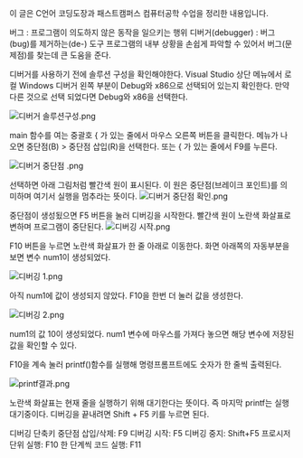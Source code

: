 이 글은 C언어 코딩도장과 패스트캠퍼스 컴퓨터공학 수업을 정리한 내용입니다.

버그 : 프로그램이 의도하지 않은 동작을 일으키는 행위
디버거(debugger) : 버그(bug)를 제거하는(de-) 도구
프로그램의 내부 상황을 손쉽게 파악할 수 있어서 버그(문제점)를 찾는데 큰 도움을 준다.

디버거를 사용하기 전에 솔루션 구성을 확인해야한다. Visual Studio 상단 메뉴에서 로컬 Windows 디버거 왼쪽 부분이 Debug와 x86으로 선택되어 있는지 확인한다. 만약 다른 것으로 선택 되었다면 Debug와 x86을 선택한다.

![디버거 솔루션구성.png](https://images.velog.io/post-images/jjewqm/e7c5de50-df21-11e9-847e-e10a62b4542e/디버거-솔루션구성.png)

main 함수를 여는 중괄호 { 가 있는 줄에서 마우스 오른쪽 버튼을 클릭한다.
메뉴가 나오면 중단점(B) > 중단점 삽입(R)을 선택한다.
또는 { 가 있는 줄에서 F9를 누른다.

![디버거 중단점 .png](https://images.velog.io/post-images/jjewqm/f445f110-df21-11e9-8288-7941d0147846/디버거-중단점-.png)

선택하면 아래 그림처럼 빨간색 원이 표시된다. 이 원은 중단점(브레이크 포인트)를 의미하며 여기서 실행을 멈추라는 뜻이다.
![디버거 중단점 확인.png](https://images.velog.io/post-images/jjewqm/436c0be0-df21-11e9-90eb-0f75a4a4f6a6/디버거-중단점-확인.png)

중단점이 생성됬으면 F5 버튼을 눌러 디버깅을 시작한다.
빨간색 원이 노란색 화살표로 변하며 프로그램이 중단된다.
![디버깅 시작.png](https://images.velog.io/post-images/jjewqm/b8914100-df22-11e9-8288-7941d0147846/디버깅-시작.png)

F10 버튼을 누르면 노란색 화살표가 한 줄 아래로 이동한다. 화면 아래쪽의 자동부분을 보면 변수 num1이 생성되었다.

![디버깅 1.png](https://images.velog.io/post-images/jjewqm/2303ece0-df23-11e9-8288-7941d0147846/디버깅-1.png)

아직 num1에 값이 생성되지 않았다.
F10을 한번 더 눌러 값을 생성한다.

![디버깅 2.png](https://images.velog.io/post-images/jjewqm/5f2aadc0-df24-11e9-90eb-0f75a4a4f6a6/디버깅-2.png)

num1의 값 10이 생성되었다.
num1 변수에 마우스를 가져다 놓으면 해당 변수에 저장된 값을 확인할 수 있다.

F10을 계속 눌러 printf()함수를 실행해 명령프롬프트에도 숫자가 한 줄씩 출력된다.

![printf결과.png](https://images.velog.io/post-images/jjewqm/5f190fa0-df26-11e9-91a3-3394021e1fd1/printf결과.png)

노란색 화살표는 현재 줄을 실행하기 위해 대기한다는 뜻이다. 즉 마지막 printf는 실행 대기중이다.
디버깅을 끝내려면 Shift + F5 키를 누르면 된다.

디버깅 단축키
중단점 삽입/삭제: F9
디버깅 시작: F5
디버깅 중지: Shift+F5
프로시저 단위 실행: F10
한 단계씩 코드 실행: F11
